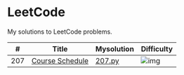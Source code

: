 # LeetCode

My solutions to LeetCode problems.

| #  | Title | Mysolution | Difficulty |
|----|-------|------------|------------|
| 207| [Course Schedule](https://leetcode.com/problems/course-schedule/)|[207.py](https://github.com/MegiDervishi/leetcode/edit/master/README.md)| ![img](medium.png)


